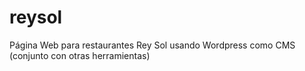 # reysol
Página Web para restaurantes Rey Sol usando Wordpress como CMS (conjunto con otras herramientas)